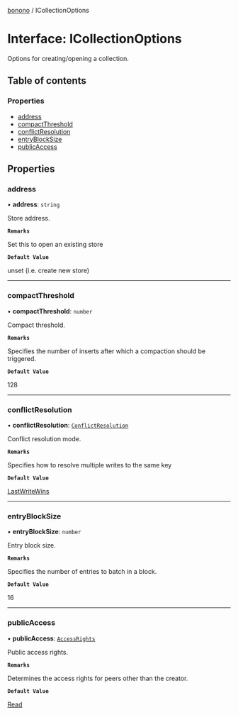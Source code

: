 [bonono](../README.md) / ICollectionOptions

# Interface: ICollectionOptions

Options for creating/opening a collection.

## Table of contents

### Properties

- [address](ICollectionOptions.md#address)
- [compactThreshold](ICollectionOptions.md#compactthreshold)
- [conflictResolution](ICollectionOptions.md#conflictresolution)
- [entryBlockSize](ICollectionOptions.md#entryblocksize)
- [publicAccess](ICollectionOptions.md#publicaccess)

## Properties

### address

• **address**: `string`

Store address.

**`Remarks`**

Set this to open an existing store

**`Default Value`**

unset (i.e. create new store)

___

### compactThreshold

• **compactThreshold**: `number`

Compact threshold.

**`Remarks`**

Specifies the number of inserts after which a compaction should
be triggered.

**`Default Value`**

128

___

### conflictResolution

• **conflictResolution**: [`ConflictResolution`](../enums/ConflictResolution.md)

Conflict resolution mode.

**`Remarks`**

Specifies how to resolve multiple writes to the same key

**`Default Value`**

[LastWriteWins](../enums/ConflictResolution.md#lastwritewins)

___

### entryBlockSize

• **entryBlockSize**: `number`

Entry block size.

**`Remarks`**

Specifies the number of entries to batch in a block.

**`Default Value`**

16

___

### publicAccess

• **publicAccess**: [`AccessRights`](../enums/AccessRights.md)

Public access rights.

**`Remarks`**

Determines the access rights for peers other than the creator.

**`Default Value`**

[Read](../enums/AccessRights.md#read)
